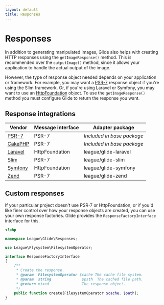 ```yaml
---
layout: default
title: Responses
---
```


# Responses

In addition to generating manipulated images, Glide also helps with creating HTTP responses using the `getImageResponse()` method. This is recommended over the `outputImage()` method, since it allows your application to handle the actual output of the image.

However, the type of response object needed depends on your application or framework. For example, you may want a [PSR-7](http://www.php-fig.org/psr/psr-7/) response object if you're using the Slim framework. Or, if you're using Laravel or Symfony, you may want to use an [HttpFoundation](http://symfony.com/doc/current/components/http_foundation/introduction.html) object. To use the `getImageResponse()` method you must configure Glide to return the response you want.

## Response integrations

| Vendor                                       | Message interface | Adapter package            |
| -------------------------------------------- | ----------------- | -------------------------- |
| [PSR-7](/2.0/config/integrations/psr-7/)     | PSR-7             | _Included in base package_ |
| [CakePHP](/2.0/config/integrations/cakephp/) | PSR-7             | _Included in base package_ |
| [Laravel](/2.0/config/integrations/laravel/) | HttpFoundation    | league/glide-laravel       |
| [Slim](/2.0/config/integrations/slim/)       | PSR-7             | league/glide-slim          |
| [Symfony](/2.0/config/integrations/symfony/) | HttpFoundation    | league/glide-symfony       |
| [Zend](/2.0/config/integrations/zend/)       | PSR-7             | league/glide-zend          |

## Custom responses

If your particular project doesn't use PSR-7 or HttpFoundation, or if you'd like finer control over how your response objects are created, you can use your own response factories. Glide provides the `ResponseFactoryInterface` interface for this.

```php
<?php

namespace League\Glide\Responses;

use League\Flysystem\FilesystemOperator;

interface ResponseFactoryInterface
{
    /**
     * Create the response.
     * @param  FilesystemOperator $cache The cache file system.
     * @param  string              $path  The cached file path.
     * @return mixed               The response object.
     */
    public function create(FilesystemOperator $cache, $path);
}
```
